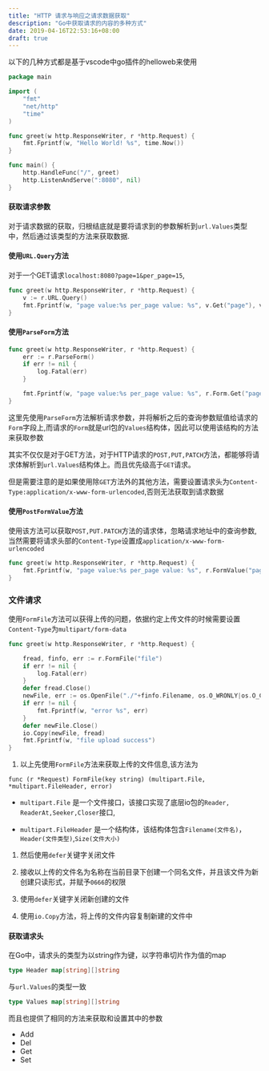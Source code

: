 ```yaml
---
title: "HTTP 请求与响应之请求数据获取"
description: "Go中获取请求的内容的多种方式"
date: 2019-04-16T22:53:16+08:00
draft: true
---
```


以下的几种方式都是基于vscode中go插件的helloweb来使用
```go
package main

import (
	"fmt"
	"net/http"
	"time"
)

func greet(w http.ResponseWriter, r *http.Request) {
	fmt.Fprintf(w, "Hello World! %s", time.Now())
}

func main() {
	http.HandleFunc("/", greet)
	http.ListenAndServe(":8080", nil)
}
```

#### 获取请求参数

对于请求数据的获取，归根结底就是要将请求到的参数解析到`url.Values`类型中，然后通过该类型的方法来获取数据.
#### 使用`URL.Query`方法

对于一个GET请求`localhost:8080?page=1&per_page=15`,

```go
func greet(w http.ResponseWriter, r *http.Request) {
	v := r.URL.Query()
	fmt.Fprintf(w, "page value:%s per_page value: %s", v.Get("page"), v.Get("per_page"))
}
```

#### 使用`ParseForm`方法
```go
func greet(w http.ResponseWriter, r *http.Request) {
	err := r.ParseForm()
	if err != nil {
		log.Fatal(err)
	}

	fmt.Fprintf(w, "page value:%s per_page value: %s", r.Form.Get("page"), r.Form.Get("per_page"))
}
```
这里先使用`ParseForm`方法解析请求参数，并将解析之后的查询参数赋值给请求的`Form`字段上,而请求的`Form`就是url包的`Values`结构体，因此可以使用该结构的方法来获取参数

其实不仅仅是对于GET方法，对于HTTP请求的`POST,PUT,PATCH`方法，都能够将请求体解析到`url.Values`结构体上。而且优先级高于`GET`请求。

但是需要注意的是如果使用除`GET`方法外的其他方法，需要设置请求头为`Content-Type:application/x-www-form-urlencoded`,否则无法获取到请求数据

#### 使用`PostFormValue`方法
使用该方法可以获取`POST,PUT.PATCH`方法的请求体，忽略请求地址中的查询参数,当然需要将请求头部的`Content-Type`设置成`application/x-www-form-urlencoded`

```go
func greet(w http.ResponseWriter, r *http.Request) {
	fmt.Fprintf(w, "page value:%s per_page value: %s", r.FormValue("page"), r.FormValue("per_page"))
}
```

### 文件请求
使用`FormFile`方法可以获得上传的问题，依据约定上传文件的时候需要设置`Content-Type`为`multipart/form-data`
```go
func greet(w http.ResponseWriter, r *http.Request) {

	fread, finfo, err := r.FormFile("file")
	if err != nil {
		log.Fatal(err)
	}
	defer fread.Close()
	newFile, err := os.OpenFile("./"+finfo.Filename, os.O_WRONLY|os.O_CREATE, 0666)
	if err != nil {
		fmt.Fprintf(w, "error %s", err)
	}
	defer newFile.Close()
	io.Copy(newFile, fread)
	fmt.Fprintf(w, "file upload success")
}
```
1. 以上先使用`FormFile`方法来获取上传的文件信息,该方法为
```
func (r *Request) FormFile(key string) (multipart.File, *multipart.FileHeader, error)
```
- `multipart.File` 是一个文件接口，该接口实现了底层io包的`Reader, ReaderAt,Seeker,Closer`接口,

- `multipart.FileHeader` 是一个结构体，该结构体包含`Filename(文件名)`，`Header(文件类型)`,`Size(文件大小)`

1. 然后使用`defer`关键字关闭文件

1. 接收以上传的文件名为名称在当前目录下创建一个同名文件，并且该文件为新创建只读形式，并赋予`0666`的权限

1. 使用`defer`关键字关闭新创建的文件

1. 使用`io.Copy`方法，将上传的文件内容复制新建的文件中


#### 获取请求头
在Go中，请求头的类型为以string作为键，以字符串切片作为值的map
```go
type Header map[string][]string
```
与`url.Values`的类型一致
```go
type Values map[string][]string
```
而且也提供了相同的方法来获取和设置其中的参数

- Add
- Del
- Get
- Set